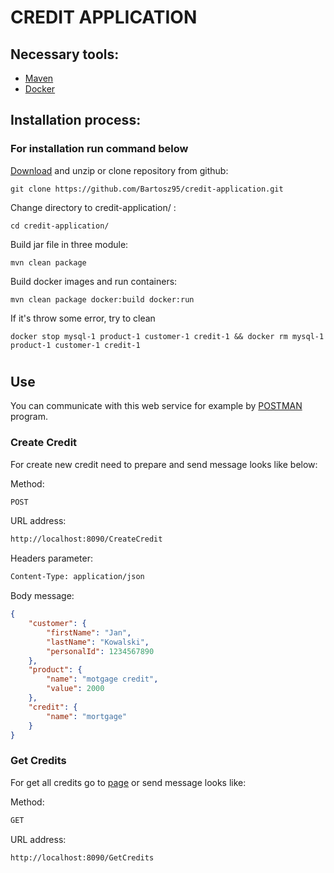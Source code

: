 # CREDIT APPLICATION
## Necessary tools:
* [Maven](https://maven.apache.org/)
* [Docker](https://www.docker.com/)

## Installation process:
### For installation run command below
[Download](https://github.com/Bartosz95/credit-application/archive/master.zip) and unzip or clone repository from github:
```shell script
git clone https://github.com/Bartosz95/credit-application.git
```
Change directory to credit-application/ :
```shell script
cd credit-application/
```
Build jar file in three module:
```shell script
mvn clean package
```
Build docker images and run containers: 
```shell script
mvn clean package docker:build docker:run
```
If it's throw some error, try to clean
```shell script
docker stop mysql-1 product-1 customer-1 credit-1 && docker rm mysql-1 product-1 customer-1 credit-1
```
#
## Use 
You can communicate with this web service for example by [POSTMAN](https://www.getpostman.com/) program.
### Create Credit
For create new credit need to prepare and send message looks like below:

Method:
```html
POST
```
URL address:
```html
http://localhost:8090/CreateCredit
```
Headers parameter:
```html
Content-Type: application/json
```
Body message:
```json
{
    "customer": {
        "firstName": "Jan",
        "lastName": "Kowalski",
        "personalId": 1234567890
    },
    "product": {
        "name": "motgage credit",
        "value": 2000
    },
    "credit": {
        "name": "mortgage"
    }
}
```
### Get Credits
For get all credits go to [page](http://localhost:8090/GetCredits) or send message looks like:

Method:
```html
GET
```
URL address:
```html
http://localhost:8090/GetCredits
```
